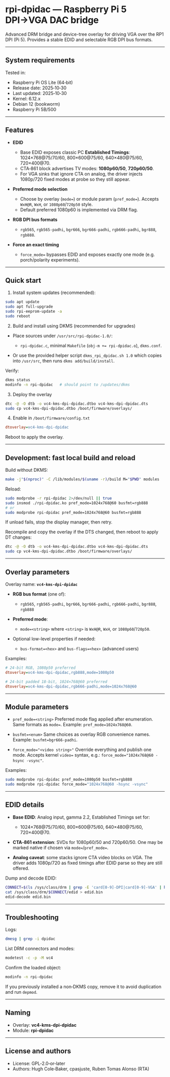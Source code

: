 # rpi-dpidac — Raspberry Pi 5 DPI→VGA DAC bridge

Advanced DRM bridge and device-tree overlay for driving VGA over the RP1 DPI (Pi 5). Provides a stable EDID and selectable RGB DPI bus formats.

---

## System requirements

Tested in:

* Raspberry Pi OS Lite (64‑bit)
* Release date: 2025‑10‑30
* Last updated: 2025‑10‑30
* Kernel: 6.12.x
* Debian 12 (bookworm)
* Raspberry Pi 5B/500

---

## Features

* **EDID**

  * Base EDID exposes classic PC **Established Timings**: 1024×768@75/70/60, 800×600@75/60, 640×480@75/60, 720×400@70.
  * CTA‑861 block advertises TV modes: **1080p60/50**, **720p60/50**.
  * For VGA sinks that ignore CTA on analog, the driver injects 1080p/720 fixed modes at probe so they still appear.
* **Preferred mode selection**

  * Choose by overlay (`mode=`) or module param (`pref_mode=`). Accepts `WxH@R`, `WxH`, or `1080p60`/`720p50` style.
  * Default preferred 1080p60 is implemented via DRM flag.
* **RGB DPI bus formats**

  * `rgb565`, `rgb565-padhi`, `bgr666`, `bgr666-padhi`, `rgb666-padhi`, `bgr888`, `rgb888`.
* **Force an exact timing**

  * `force_mode=` bypasses EDID and exposes exactly one mode (e.g. porch/polarity experiments).

---

## Quick start

1. Install system updates (recommended):

```bash
sudo apt update
sudo apt full-upgrade
sudo rpi-eeprom-update -a
sudo reboot
```

2. Build and install using DKMS (recommended for upgrades)

* Place sources under `/usr/src/rpi-dpidac-1.0/`:

  * `rpi-dpidac.c`, minimal `Makefile` (`obj-m += rpi-dpidac.o`), `dkms.conf`.
* Or use the provided helper script `dkms_rpi_dpidac.sh 1.0` which copies into `/usr/src`, then runs `dkms add/build/install`.

Verify:

```bash
dkms status
modinfo -n rpi-dpidac   # should point to /updates/dkms
```

3. Deploy the overlay

```bash
dtc -@ -O dtb -o vc4-kms-dpi-dpidac.dtbo vc4-kms-dpi-dpidac.dts
sudo cp vc4-kms-dpi-dpidac.dtbo /boot/firmware/overlays/
```

4. Enable in `/boot/firmware/config.txt`

```ini
dtoverlay=vc4-kms-dpi-dpidac
```

Reboot to apply the overlay.

---

## Development: fast local build and reload

Build without DKMS:

```bash
make -j"$(nproc)" -C /lib/modules/$(uname -r)/build M="$PWD" modules
```

Reload:

```bash
sudo modprobe -r rpi-dpidac 2>/dev/null || true
sudo insmod ./rpi-dpidac.ko pref_mode=1024x768@60 busfmt=rgb888
# or
sudo modprobe rpi-dpidac pref_mode=1024x768@60 busfmt=rgb888
```

If unload fails, stop the display manager, then retry.

Recompile and copy the overlay if the DTS changed, then reboot to apply DT changes:

```bash
dtc -@ -O dtb -o vc4-kms-dpi-dpidac.dtbo vc4-kms-dpi-dpidac.dts
sudo cp vc4-kms-dpi-dpidac.dtbo /boot/firmware/overlays/
```

---

## Overlay parameters

Overlay name: **`vc4-kms-dpi-dpidac`**

* **RGB bus format** (one of):

  * `rgb565`, `rgb565-padhi`, `bgr666`, `bgr666-padhi`, `rgb666-padhi`, `bgr888`, `rgb888`
* **Preferred mode**:

  * `mode=<string>` where `<string>` is `WxH@R`, `WxH`, or `1080p60`/`720p50`.
* Optional low-level properties if needed:

  * `bus-format=<hex>` and `bus-flags=<hex>` (advanced users)

Examples:

```ini
# 24‑bit RGB, 1080p50 preferred
dtoverlay=vc4-kms-dpi-dpidac,rgb888,mode=1080p50

# 24‑bit padded 18‑bit, 1024×768@60 preferred
dtoverlay=vc4-kms-dpi-dpidac,rgb666-padhi,mode=1024x768@60
```

---

## Module parameters

* `pref_mode=<string>`
  Preferred mode flag applied after enumeration. Same formats as `mode=`. Example: `pref_mode=1024x768@60`.

* `busfmt=<enum>`
  Same choices as overlay RGB convenience names. Example: `busfmt=bgr666-padhi`.

* `force_mode="<video string>"`
  Override everything and publish one mode. Accepts kernel `video=` syntax, e.g.:
  `force_mode="1024x768@60 -hsync -vsync"`.

Examples:

```bash
sudo modprobe rpi-dpidac pref_mode=1080p50 busfmt=rgb888
sudo modprobe rpi-dpidac force_mode="1024x768@60 -hsync -vsync"
```

---

## EDID details

* **Base EDID**: Analog input, gamma 2.2, Established Timings set for:

  * 1024×768@75/70/60, 800×600@75/60, 640×480@75/60, 720×400@70.
* **CTA‑861 extension**: SVDs for 1080p60/50 and 720p60/50. One may be marked native if chosen via `mode=`/`pref_mode=`.
* **Analog caveat**: some stacks ignore CTA video blocks on VGA. The driver adds 1080p/720 as fixed timings after EDID parse so they are still offered.

Dump and decode EDID:

```bash
CONNECT=$(ls /sys/class/drm | grep -E 'card[0-9]-DPI|card[0-9]-VGA' | head -n1)
cat /sys/class/drm/$CONNECT/edid > edid.bin
edid-decode edid.bin
```

---

## Troubleshooting

Logs:

```bash
dmesg | grep -i dpidac
```

List DRM connectors and modes:

```bash
modetest -c -p -M vc4
```

Confirm the loaded object:

```bash
modinfo -n rpi-dpidac
```

If you previously installed a non‑DKMS copy, remove it to avoid duplication and run `depmod`.

---

## Naming

* Overlay: **vc4-kms-dpi-dpidac**
* Module: **rpi-dpidac**

---

## License and authors

* License: GPL‑2.0‑or‑later
* Authors: Hugh Cole‑Baker, cpasjuste, Ruben Tomas Alonso (RTA)
